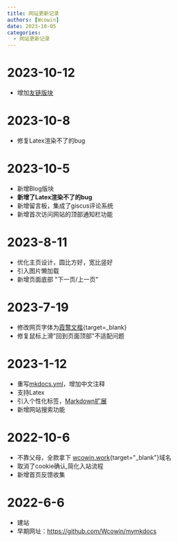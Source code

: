 ```yaml
---
title: 网站更新记录
authors: [Wcowin]
date: 2023-10-05
categories:
  - 网站更新记录
---
```


## </p><h1 id="01" name="01"><strong>2023-10-12</strong></h1><p>

* 增加[友链版块](https://wcowin.work/about/link/)
## </p><h1 id="01" name="01"><strong>2023-10-8</strong></h1><p>

* 修复Latex渲染不了的bug
## </p><h1 id="01" name="01"><strong>2023-10-5</strong></h1><p>

* 新增Blog版块
* **新增了Latex渲染不了的bug**
* 新增留言板，集成了giscus评论系统
* 新增首次访问网站的顶部通知栏功能

## </p><h1 id="01" name="01"><strong>2023-8-11</strong></h1><p>
* 优化主页设计，圆比方好，宽比竖好
* 引入图片懒加载
* 新增页面底部 "下一页/上一页"

## </p><h1 id="01" name="01"><strong>2023-7-19</strong></h1><p>

* 修改网页字体为[霞鹜文楷](https://github.com/lxgw/LxgwWenKai){target=_blank} 
* 修复鼠标上滑"回到页面顶部"不适配问题

## <h1 id="01" name="01"><strong>2023-1-12</strong></h1>

* 重写[mkdocs.yml](https://wcowin.work/blog/Mkdocs/mkdocs2/)，增加中文注释
* 支持Latex
* 引入个性化标签，[Markdown扩展](https://squidfunk.github.io/mkdocs-material/setup/extensions/python-markdown-extensions/#inlinehilite)
* 新增网站搜索功能

## </p><h1 id="01" name="01"><strong>2022-10-6</strong></h1><p>

* 不靠父母，全款拿下 [wcowin.work](https://wcowin.work/){target="_blank"}域名
* 取消了cookie确认,简化入站流程
* 新增首页反馈收集

## <h1 id="01" name="01"><strong>2022-6-6</strong></h1>

* 建站
* 早期网址：<https://github.com/Wcowin/mymkdocs>